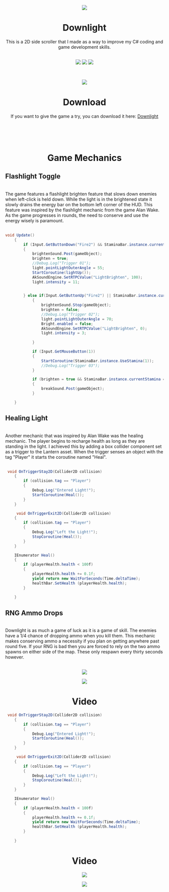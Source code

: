 <p align="center">
  <img src="https://i.imgur.com/nPsqSua.png">
</p>

<h1 align="center">Downlight</h1>

<div style="text-align: center">This is a 2D side scroller that I made as a way to improve my C# coding and game development skills.</div>
 <br />

 <p align="center"><img src="https://img.shields.io/github/last-commit/connorlee11/Downlight"> <img src="https://img.shields.io/github/directory-file-count/connorlee11/Downlight"> <img src="https://img.shields.io/discord/996873491779424276?color=red&label=Discord"></p> 
 <br />


<p align="center">
  <img src="https://media.giphy.com/media/clZUPN84jELxYouMVd/giphy.gif">
</p>

 <h1 align="center">Download</h1>

 <div style="text-align: center">If you want to give the game a try, you can download it here: <a href="https://drive.google.com/file/d/1oWp-wBEIWnkTbo9jcmSWaJCXIyDzU1yH/view?usp=sharing" target="_blank">Downlight</a></div>
<br />
<br />
<br />
<br />

<h1 align="center">Game Mechanics</h1>
<h2 align="left">Flashlight Toggle</h2>
<br />


<div style="text-align: left">The game features a flashlight brighten feature that slows down enemies when left-click is held down. While the light is in the brightened state it slowly drains the energy bar on the bottom left corner of the HUD. This feature was inspired by the flashlight mechanic from the game Alan Wake. As the game progresses in rounds, the need to conserve and use the energy wisely is paramount.
<br />
<br />


```c#
void Update()
    {
        if (Input.GetButtonDown("Fire2") && StaminaBar.instance.currentStamina > 1)
        {
            brightenSound.Post(gameObject);
            brighten = true;
            //Debug.Log("Trigger 01");
            light.pointLightOuterAngle = 55;
            StartCoroutine(lightUp());
            AkSoundEngine.SetRTPCValue("LightBrighten", 100);
            light.intensity = 11;
            

        } else if(Input.GetButtonUp("Fire2") || StaminaBar.instance.currentStamina <= 0)
            {
                brightenSound.Stop(gameObject);
                brighten = false;
                //Debug.Log("Trigger 02");
                light.pointLightOuterAngle = 70;
                Bright.enabled = false;
                AkSoundEngine.SetRTPCValue("LightBrighten", 0);
                light.intensity = 3;
                
            }   

            if (Input.GetMouseButton(1))
            {
                StartCoroutine(StaminaBar.instance.UseStamina(1));
                //Debug.Log("Trigger 03");
            }  

            if (brighten = true && StaminaBar.instance.currentStamina == 10)
            {
                breakSound.Post(gameObject);
            }

    }
```



 <h2 align="left">Healing Light</h2>
<br />

<div style="text-align: left">Another mechanic that was inspired by Alan Wake was the healing mechanic. The player begins to recharge health as long as they are standing in the light. I achieved this by adding a box collider component set as a trigger to the Lantern asset. When the trigger senses an object with the tag "Player" it starts the coroutine named "Heal". 
<br />
<br />


```c#
 void OnTriggerStay2D(Collider2D collision)
    {
        if (collision.tag == "Player")
        {
            Debug.Log("Entered Light!");
            StartCoroutine(Heal());
        }
    }

     void OnTriggerExit2D(Collider2D collision)
    {
        if (collision.tag == "Player")
        {
            Debug.Log("Left the Light!");
            StopCoroutine(Heal());
        }
    }

    IEnumerator Heal()
    {
        if (playerHealth.health < 100f)
        {
            playerHealth.health += 0.1f;
            yield return new WaitForSeconds(Time.deltaTime);
            healthBar.SetHealth (playerHealth.health);
        }
        
    }
```


 <h2 align="left">RNG Ammo Drops</h2>
<br />

<div style="text-align: left">Downlight is as much a game of luck as it is a game of skill. The enemies have a 1/4 chance of dropping ammo when you kill them. This mechanic makes conserving ammo a necessity if you plan on getting anywhere past round five. If your RNG is bad then you are forced to rely on the two ammo spawns on either side of the map. These only respawn every thirty seconds however.   
<br />
<br />

<p align="center"><img src="../Downlight/DownLight/Pictures/1out of 4.png"></p> 
<p align="center"><img src="../Downlight/DownLight/Pictures/Ammo_Small.png"></p>


<h1 align="center">Video</h1>

```c#
 void OnTriggerStay2D(Collider2D collision)
    {
        if (collision.tag == "Player")
        {
            Debug.Log("Entered Light!");
            StartCoroutine(Heal());
        }
    }

     void OnTriggerExit2D(Collider2D collision)
    {
        if (collision.tag == "Player")
        {
            Debug.Log("Left the Light!");
            StopCoroutine(Heal());
        }
    }

    IEnumerator Heal()
    {
        if (playerHealth.health < 100f)
        {
            playerHealth.health += 0.1f;
            yield return new WaitForSeconds(Time.deltaTime);
            healthBar.SetHealth (playerHealth.health);
        }
        
    }
```

<h1 align="center">Video</h1>

<p align="center">
  <img src="../Downlight/DownLight/Pictures/Small_01.png">
</p>

<p align="center">
  <img src="../Downlight/DownLight/Pictures/HealingZone_Small.png">
</p>
 



